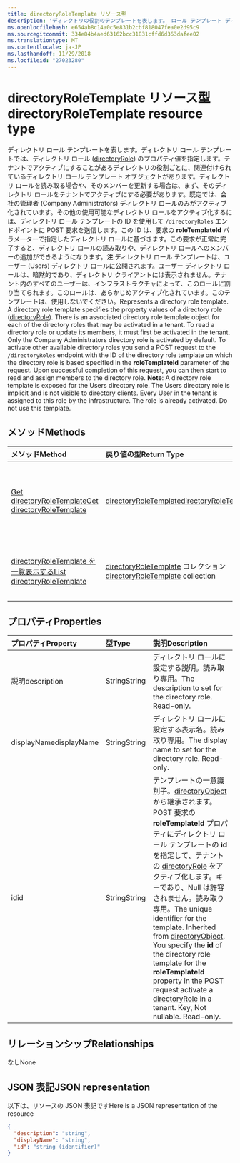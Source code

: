 ```yaml
---
title: directoryRoleTemplate リソース型
description: 'ディレクトリの役割のテンプレートを表します。 ロール テンプレート ディレクトリは、ディレクトリの役割 (directoryRole) のプロパティ値を指定します。 テナントでアクティブにすることがあるディレクトリの役割ごとに、関連付けられているディレクトリ ロール テンプレート オブジェクトがあります。 ディレクトリのロールの読み取りや、そのメンバーにする必要があります最初でアクティブにするテナントです。 会社の管理者のディレクトリの役割のみが既定でアクティブにします。 POST 要求を送信するその他の利用可能なディレクトリの役割を有効にするのには、`/directoryRoles`の要求の**roleTemplateId**パラメーターで指定されたディレクトリの役割の基になるディレクトリ ロール テンプレートの ID を持つエンドポイントです。 この要求の完了時に読み取りとディレクトリのロールにメンバーを割り当てるし、開始できます。 **注**: このロールに、ユーザー ディレクトリのディレクトリの役割のテンプレートが公開されています。 ユーザー ディレクトリの役割は、暗黙の型がクライアントのディレクトリに表示されていません。 テナントのすべてのユーザーは、インフラストラクチャによって、このロールに割り当てられます。 ロールが既にアクティブになっています。 このテンプレートを使用しません。'
ms.openlocfilehash: e654ab8c14a0c5e831b2cbf818047fea0e2d95c9
ms.sourcegitcommit: 334e84b4aed63162bcc31831cffd6d363dafee02
ms.translationtype: MT
ms.contentlocale: ja-JP
ms.lasthandoff: 11/29/2018
ms.locfileid: "27023280"
---
```

# <a name="directoryroletemplate-resource-type"></a><span data-ttu-id="77f17-114">directoryRoleTemplate リソース型</span><span class="sxs-lookup"><span data-stu-id="77f17-114">directoryRoleTemplate resource type</span></span>

<span data-ttu-id="77f17-p102">ディレクトリ ロール テンプレートを表します。ディレクトリ ロール テンプレートでは、ディレクトリ ロール ([directoryRole](directoryrole.md)) のプロパティ値を指定します。テナントでアクティブにすることがあるディレクトリの役割ごとに、関連付けられているディレクトリ ロール テンプレート オブジェクトがあります。ディレクトリ ロールを読み取る場合や、そのメンバーを更新する場合は、まず、そのディレクトリ ロールをテナントでアクティブにする必要があります。既定では、会社の管理者 (Company Administrators) ディレクトリ ロールのみがアクティブ化されています。その他の使用可能なディレクトリ ロールをアクティブ化するには、ディレクトリ ロール テンプレートの ID を使用して `/directoryRoles` エンドポイントに POST 要求を送信します。この ID は、要求の **roleTemplateId** パラメーターで指定したディレクトリ ロールに基づきます。この要求が正常に完了すると、ディレクトリ ロールの読み取りや、ディレクトリ ロールへのメンバーの追加ができるようになります。**注**:ディレクトリ ロール テンプレートは、ユーザー (Users) ディレクトリ ロールに公開されます。ユーザー ディレクトリ ロールは、暗黙的であり、ディレクトリ クライアントには表示されません。テナント内のすべてのユーザーは、インフラストラクチャによって、このロールに割り当てられます。このロールは、あらかじめアクティブ化されています。このテンプレートは、使用しないでください。</span><span class="sxs-lookup"><span data-stu-id="77f17-p102">Represents a directory role template. A directory role template specifies the property values of a directory role ([directoryRole](directoryrole.md)). There is an associated directory role template object for each of the directory roles that may be activated in a tenant. To read a directory role or update its members, it must first be activated in the tenant. Only the Company Administrators directory role is activated by default. To activate other available directory roles you send a POST request to the `/directoryRoles` endpoint with the ID of the directory role template on which the directory role is based specified in the **roleTemplateId** parameter of the request. Upon successful completion of this request, you can then start to read and assign members to the directory role. **Note**: A directory role template is exposed for the Users directory role. The Users directory role is implicit and is not visible to directory clients. Every User in the tenant is assigned to this role by the infrastructure. The role is already activated. Do not use this template.</span></span>


## <a name="methods"></a><span data-ttu-id="77f17-127">メソッド</span><span class="sxs-lookup"><span data-stu-id="77f17-127">Methods</span></span>

| <span data-ttu-id="77f17-128">メソッド</span><span class="sxs-lookup"><span data-stu-id="77f17-128">Method</span></span>       | <span data-ttu-id="77f17-129">戻り値の型</span><span class="sxs-lookup"><span data-stu-id="77f17-129">Return Type</span></span>  |<span data-ttu-id="77f17-130">説明</span><span class="sxs-lookup"><span data-stu-id="77f17-130">Description</span></span>|
|:---------------|:--------|:----------|
|[<span data-ttu-id="77f17-131">Get directoryRoleTemplate</span><span class="sxs-lookup"><span data-stu-id="77f17-131">Get directoryRoleTemplate</span></span>](../api/directoryroletemplate-get.md) | [<span data-ttu-id="77f17-132">directoryRoleTemplate</span><span class="sxs-lookup"><span data-stu-id="77f17-132">directoryRoleTemplate</span></span>](directoryroletemplate.md) |<span data-ttu-id="77f17-133">directoryRoleTemplate オブジェクトのプロパティとリレーションシップを読み取ります。</span><span class="sxs-lookup"><span data-stu-id="77f17-133">Read properties and relationships of directoryRoleTemplate object.</span></span>|
|[<span data-ttu-id="77f17-134">directoryRoleTemplate を一覧表示する</span><span class="sxs-lookup"><span data-stu-id="77f17-134">List directoryRoleTemplate</span></span>](../api/directoryroletemplate-list.md) | <span data-ttu-id="77f17-135">[directoryRoleTemplate](directoryroletemplate.md) コレクション</span><span class="sxs-lookup"><span data-stu-id="77f17-135">[directoryRoleTemplate](directoryroletemplate.md) collection</span></span> |<span data-ttu-id="77f17-136">directoryRoleTemplate オブジェクトのリストを取得します</span><span class="sxs-lookup"><span data-stu-id="77f17-136">Retrieve a list of directoryRoleTemplate objects.</span></span>|

## <a name="properties"></a><span data-ttu-id="77f17-137">プロパティ</span><span class="sxs-lookup"><span data-stu-id="77f17-137">Properties</span></span>
| <span data-ttu-id="77f17-138">プロパティ</span><span class="sxs-lookup"><span data-stu-id="77f17-138">Property</span></span>     | <span data-ttu-id="77f17-139">型</span><span class="sxs-lookup"><span data-stu-id="77f17-139">Type</span></span>   |<span data-ttu-id="77f17-140">説明</span><span class="sxs-lookup"><span data-stu-id="77f17-140">Description</span></span>|
|:---------------|:--------|:----------|
|<span data-ttu-id="77f17-141">説明</span><span class="sxs-lookup"><span data-stu-id="77f17-141">description</span></span>|<span data-ttu-id="77f17-142">String</span><span class="sxs-lookup"><span data-stu-id="77f17-142">String</span></span>|<span data-ttu-id="77f17-p103">ディレクトリ ロールに設定する説明。読み取り専用。</span><span class="sxs-lookup"><span data-stu-id="77f17-p103">The description to set for the directory role. Read-only.</span></span>|
|<span data-ttu-id="77f17-145">displayName</span><span class="sxs-lookup"><span data-stu-id="77f17-145">displayName</span></span>|<span data-ttu-id="77f17-146">String</span><span class="sxs-lookup"><span data-stu-id="77f17-146">String</span></span>|<span data-ttu-id="77f17-p104">ディレクトリ ロールに設定する表示名。読み取り専用。</span><span class="sxs-lookup"><span data-stu-id="77f17-p104">The display name to set for the directory role. Read-only.</span></span> |
|<span data-ttu-id="77f17-149">id</span><span class="sxs-lookup"><span data-stu-id="77f17-149">id</span></span>|<span data-ttu-id="77f17-150">String</span><span class="sxs-lookup"><span data-stu-id="77f17-150">String</span></span>|<span data-ttu-id="77f17-p105">テンプレートの一意識別子。[directoryObject](directoryobject.md) から継承されます。POST 要求の **roleTemplateId** プロパティにディレクトリ ロール テンプレートの **id** を指定して、テナントの [directoryRole](directoryrole.md) をアクティブ化します。キーであり、Null は許容されません。読み取り専用。</span><span class="sxs-lookup"><span data-stu-id="77f17-p105">The unique identifier for the template. Inherited from [directoryObject](directoryobject.md). You specify the **id** of the directory role template for the **roleTemplateId** property in the POST request activate a [directoryRole](directoryrole.md) in a tenant. Key, Not nullable. Read-only.</span></span>|

## <a name="relationships"></a><span data-ttu-id="77f17-156">リレーションシップ</span><span class="sxs-lookup"><span data-stu-id="77f17-156">Relationships</span></span>
<span data-ttu-id="77f17-157">なし</span><span class="sxs-lookup"><span data-stu-id="77f17-157">None</span></span>



## <a name="json-representation"></a><span data-ttu-id="77f17-158">JSON 表記</span><span class="sxs-lookup"><span data-stu-id="77f17-158">JSON representation</span></span>

<span data-ttu-id="77f17-159">以下は、リソースの JSON 表記です</span><span class="sxs-lookup"><span data-stu-id="77f17-159">Here is a JSON representation of the resource</span></span>

<!--{
  "blockType": "resource",
  "openType": true,
  "optionalProperties": [],
  "keyProperty": "id",
  "baseType": "microsoft.graph.directoryObject",
  "@odata.type": "microsoft.graph.directoryRoleTemplate",
  "@odata.annotations": [
    {
      "capabilities": {
        "toppable": false
      }
    }
  ]
}-->

```json
{
  "description": "string",
  "displayName": "string",
  "id": "string (identifier)"
}

```

<!-- uuid: 8fcb5dbc-d5aa-4681-8e31-b001d5168d79
2015-10-25 14:57:30 UTC -->
<!-- {
  "type": "#page.annotation",
  "description": "directoryRoleTemplate resource",
  "keywords": "",
  "section": "documentation",
  "tocPath": ""
}-->
